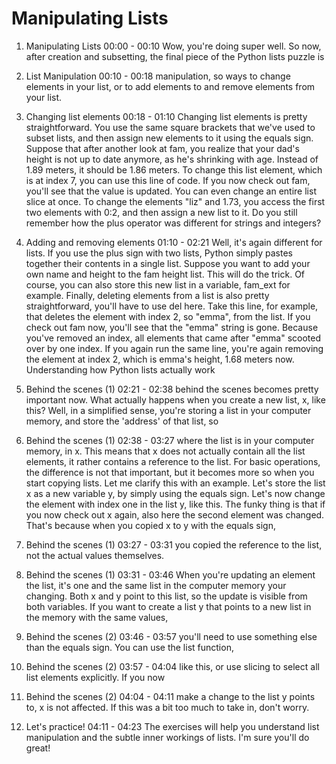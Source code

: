 # Manipulating Lists

1. Manipulating Lists
00:00 - 00:10
Wow, you're doing super well. So now, after creation and subsetting, the final piece of the Python lists puzzle is

2. List Manipulation
00:10 - 00:18
manipulation, so ways to change elements in your list, or to add elements to and remove elements from your list.

3. Changing list elements
00:18 - 01:10
Changing list elements is pretty straightforward. You use the same square brackets that we've used to subset lists, and then assign new elements to it using the equals sign. Suppose that after another look at fam, you realize that your dad's height is not up to date anymore, as he's shrinking with age. Instead of 1.89 meters, it should be 1.86 meters. To change this list element, which is at index 7, you can use this line of code. If you now check out fam, you'll see that the value is updated. You can even change an entire list slice at once. To change the elements "liz" and 1.73, you access the first two elements with 0:2, and then assign a new list to it. Do you still remember how the plus operator was different for strings and integers?

4. Adding and removing elements
01:10 - 02:21
Well, it's again different for lists. If you use the plus sign with two lists, Python simply pastes together their contents in a single list. Suppose you want to add your own name and height to the fam height list. This will do the trick. Of course, you can also store this new list in a variable, fam_ext for example. Finally, deleting elements from a list is also pretty straightforward, you'll have to use del here. Take this line, for example, that deletes the element with index 2, so "emma", from the list. If you check out fam now, you'll see that the "emma" string is gone. Because you've removed an index, all elements that came after "emma" scooted over by one index. If you again run the same line, you're again removing the element at index 2, which is emma's height, 1.68 meters now. Understanding how Python lists actually work

5. Behind the scenes (1)
02:21 - 02:38
behind the scenes becomes pretty important now. What actually happens when you create a new list, x, like this? Well, in a simplified sense, you're storing a list in your computer memory, and store the 'address' of that list, so

6. Behind the scenes (1)
02:38 - 03:27
where the list is in your computer memory, in x. This means that x does not actually contain all the list elements, it rather contains a reference to the list. For basic operations, the difference is not that important, but it becomes more so when you start copying lists. Let me clarify this with an example. Let's store the list x as a new variable y, by simply using the equals sign. Let's now change the element with index one in the list y, like this. The funky thing is that if you now check out x again, also here the second element was changed. That's because when you copied x to y with the equals sign,

7. Behind the scenes (1)
03:27 - 03:31
you copied the reference to the list, not the actual values themselves.

8. Behind the scenes (1)
03:31 - 03:46
When you're updating an element the list, it's one and the same list in the computer memory your changing. Both x and y point to this list, so the update is visible from both variables. If you want to create a list y that points to a new list in the memory with the same values,

9. Behind the scenes (2)
03:46 - 03:57
you'll need to use something else than the equals sign. You can use the list function,

10. Behind the scenes (2)
03:57 - 04:04
like this, or use slicing to select all list elements explicitly. If you now

11. Behind the scenes (2)
04:04 - 04:11
make a change to the list y points to, x is not affected. If this was a bit too much to take in, don't worry.

12. Let's practice!
04:11 - 04:23
The exercises will help you understand list manipulation and the subtle inner workings of lists. I'm sure you'll do great!